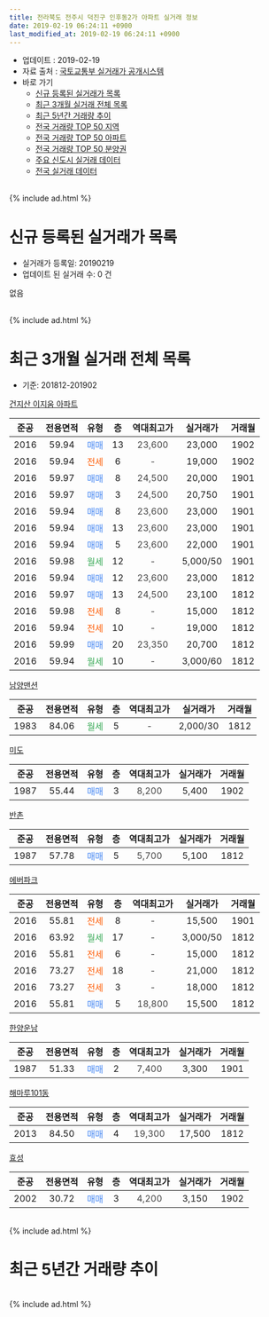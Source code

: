 ```yaml
---
title: 전라북도 전주시 덕진구 인후동2가 아파트 실거래 정보
date: 2019-02-19 06:24:11 +0900
last_modified_at: 2019-02-19 06:24:11 +0900
---
```


* 업데이트 : 2019-02-19
* 자료 출처 : [국토교통부 실거래가 공개시스템](http://rt.molit.go.kr)
* 바로 가기
    * [신규 등록된 실거래가 목록](#신규-등록된-실거래가-목록)
    * [최근 3개월 실거래 전체 목록](#최근-3개월-실거래-전체-목록)
    * [최근 5년간 거래량 추이](#최근-5년간-거래량-추이)
    * [전국 거래량 TOP 50 지역](https://inasie.github.io/apt-trade-info/최근-3개월-전국에서-가장-거래가-많이-발생한-지역)
    * [전국 거래량 TOP 50 아파트](https://inasie.github.io/apt-trade-info/최근-3개월-전국에서-가장-거래가-많이-발생한-아파트)
    * [전국 거래량 TOP 50 분양권](https://inasie.github.io/apt-trade-info/최근-3개월-전국에서-가장-거래가-많이-발생한-분양권)
    * [주요 신도시 실거래 데이터](https://inasie.github.io/apt-trade-info/주요-신도시)
    * [전국 실거래 데이터](https://inasie.github.io/apt-trade-info/전국)
<br>
{% include ad.html %}
<br>

# 신규 등록된 실거래가 목록
* 실거래가 등록일: 20190219
* 업데이트 된 실거래 수: 0 건

없음

<br>
{% include ad.html %}
<br>

# 최근 3개월 실거래 전체 목록
* 기준: 201812-201902


[건지산 이지움 아파트](https://search.naver.com/search.naver?query=%EC%A0%84%EB%9D%BC%EB%B6%81%EB%8F%84+%EC%A0%84%EC%A3%BC%EC%8B%9C+%EB%8D%95%EC%A7%84%EA%B5%AC+%EC%9D%B8%ED%9B%84%EB%8F%992%EA%B0%80+%EA%B1%B4%EC%A7%80%EC%82%B0+%EC%9D%B4%EC%A7%80%EC%9B%80+%EC%95%84%ED%8C%8C%ED%8A%B8)

|준공|전용면적|유형|층|역대최고가|실거래가|거래월|
|:---:|:---:|:---:|:---:|:---:|:---:|:---:|
|2016|59.94|<span style="color:#4285f3">매매</span>|13|<span style="color:#444444">23,600</span>|23,000|1902|
|2016|59.94|<span style="color:#ff5a00">전세</span>|6|<span style="color:#444444">-</span>|19,000|1902|
|2016|59.97|<span style="color:#4285f3">매매</span>|8|<span style="color:#444444">24,500</span>|20,000|1901|
|2016|59.97|<span style="color:#4285f3">매매</span>|3|<span style="color:#444444">24,500</span>|20,750|1901|
|2016|59.94|<span style="color:#4285f3">매매</span>|8|<span style="color:#444444">23,600</span>|23,000|1901|
|2016|59.94|<span style="color:#4285f3">매매</span>|13|<span style="color:#444444">23,600</span>|23,000|1901|
|2016|59.94|<span style="color:#4285f3">매매</span>|5|<span style="color:#444444">23,600</span>|22,000|1901|
|2016|59.98|<span style="color:#34a853">월세</span>|12|<span style="color:#444444">-</span>|5,000/50|1901|
|2016|59.94|<span style="color:#4285f3">매매</span>|12|<span style="color:#444444">23,600</span>|23,000|1812|
|2016|59.97|<span style="color:#4285f3">매매</span>|13|<span style="color:#444444">24,500</span>|23,100|1812|
|2016|59.98|<span style="color:#ff5a00">전세</span>|8|<span style="color:#444444">-</span>|15,000|1812|
|2016|59.94|<span style="color:#ff5a00">전세</span>|10|<span style="color:#444444">-</span>|19,000|1812|
|2016|59.99|<span style="color:#4285f3">매매</span>|20|<span style="color:#444444">23,350</span>|20,700|1812|
|2016|59.94|<span style="color:#34a853">월세</span>|10|<span style="color:#444444">-</span>|3,000/60|1812|

[남양맨션](https://search.naver.com/search.naver?query=%EC%A0%84%EB%9D%BC%EB%B6%81%EB%8F%84+%EC%A0%84%EC%A3%BC%EC%8B%9C+%EB%8D%95%EC%A7%84%EA%B5%AC+%EC%9D%B8%ED%9B%84%EB%8F%992%EA%B0%80+%EB%82%A8%EC%96%91%EB%A7%A8%EC%85%98)

|준공|전용면적|유형|층|역대최고가|실거래가|거래월|
|:---:|:---:|:---:|:---:|:---:|:---:|:---:|
|1983|84.06|<span style="color:#34a853">월세</span>|5|<span style="color:#444444">-</span>|2,000/30|1812|

[미도](https://search.naver.com/search.naver?query=%EC%A0%84%EB%9D%BC%EB%B6%81%EB%8F%84+%EC%A0%84%EC%A3%BC%EC%8B%9C+%EB%8D%95%EC%A7%84%EA%B5%AC+%EC%9D%B8%ED%9B%84%EB%8F%992%EA%B0%80+%EB%AF%B8%EB%8F%84)

|준공|전용면적|유형|층|역대최고가|실거래가|거래월|
|:---:|:---:|:---:|:---:|:---:|:---:|:---:|
|1987|55.44|<span style="color:#4285f3">매매</span>|3|<span style="color:#444444">8,200</span>|5,400|1902|

[반촌](https://search.naver.com/search.naver?query=%EC%A0%84%EB%9D%BC%EB%B6%81%EB%8F%84+%EC%A0%84%EC%A3%BC%EC%8B%9C+%EB%8D%95%EC%A7%84%EA%B5%AC+%EC%9D%B8%ED%9B%84%EB%8F%992%EA%B0%80+%EB%B0%98%EC%B4%8C)

|준공|전용면적|유형|층|역대최고가|실거래가|거래월|
|:---:|:---:|:---:|:---:|:---:|:---:|:---:|
|1987|57.78|<span style="color:#4285f3">매매</span>|5|<span style="color:#444444">5,700</span>|5,100|1812|

[에버파크](https://search.naver.com/search.naver?query=%EC%A0%84%EB%9D%BC%EB%B6%81%EB%8F%84+%EC%A0%84%EC%A3%BC%EC%8B%9C+%EB%8D%95%EC%A7%84%EA%B5%AC+%EC%9D%B8%ED%9B%84%EB%8F%992%EA%B0%80+%EC%97%90%EB%B2%84%ED%8C%8C%ED%81%AC)

|준공|전용면적|유형|층|역대최고가|실거래가|거래월|
|:---:|:---:|:---:|:---:|:---:|:---:|:---:|
|2016|55.81|<span style="color:#ff5a00">전세</span>|8|<span style="color:#444444">-</span>|15,500|1901|
|2016|63.92|<span style="color:#34a853">월세</span>|17|<span style="color:#444444">-</span>|3,000/50|1812|
|2016|55.81|<span style="color:#ff5a00">전세</span>|6|<span style="color:#444444">-</span>|15,000|1812|
|2016|73.27|<span style="color:#ff5a00">전세</span>|18|<span style="color:#444444">-</span>|21,000|1812|
|2016|73.27|<span style="color:#ff5a00">전세</span>|3|<span style="color:#444444">-</span>|18,000|1812|
|2016|55.81|<span style="color:#4285f3">매매</span>|5|<span style="color:#444444">18,800</span>|15,500|1812|

[한양운남](https://search.naver.com/search.naver?query=%EC%A0%84%EB%9D%BC%EB%B6%81%EB%8F%84+%EC%A0%84%EC%A3%BC%EC%8B%9C+%EB%8D%95%EC%A7%84%EA%B5%AC+%EC%9D%B8%ED%9B%84%EB%8F%992%EA%B0%80+%ED%95%9C%EC%96%91%EC%9A%B4%EB%82%A8)

|준공|전용면적|유형|층|역대최고가|실거래가|거래월|
|:---:|:---:|:---:|:---:|:---:|:---:|:---:|
|1987|51.33|<span style="color:#4285f3">매매</span>|2|<span style="color:#444444">7,400</span>|3,300|1901|

[해마루101동](https://search.naver.com/search.naver?query=%EC%A0%84%EB%9D%BC%EB%B6%81%EB%8F%84+%EC%A0%84%EC%A3%BC%EC%8B%9C+%EB%8D%95%EC%A7%84%EA%B5%AC+%EC%9D%B8%ED%9B%84%EB%8F%992%EA%B0%80+%ED%95%B4%EB%A7%88%EB%A3%A8101%EB%8F%99)

|준공|전용면적|유형|층|역대최고가|실거래가|거래월|
|:---:|:---:|:---:|:---:|:---:|:---:|:---:|
|2013|84.50|<span style="color:#4285f3">매매</span>|4|<span style="color:#444444">19,300</span>|17,500|1812|

[효성](https://search.naver.com/search.naver?query=%EC%A0%84%EB%9D%BC%EB%B6%81%EB%8F%84+%EC%A0%84%EC%A3%BC%EC%8B%9C+%EB%8D%95%EC%A7%84%EA%B5%AC+%EC%9D%B8%ED%9B%84%EB%8F%992%EA%B0%80+%ED%9A%A8%EC%84%B1)

|준공|전용면적|유형|층|역대최고가|실거래가|거래월|
|:---:|:---:|:---:|:---:|:---:|:---:|:---:|
|2002|30.72|<span style="color:#4285f3">매매</span>|3|<span style="color:#444444">4,200</span>|3,150|1902|


<br>
{% include ad.html %}
<br>

# 최근 5년간 거래량 추이


<div style="width:100%;">
    <canvas id="deal_progress" height="200"></canvas>
</div>

<script>
new Chart(document.getElementById("deal_progress"), {
    type: 'line',
    data: {
        labels: ['201402','201403','201404','201405','201406','201407','201408','201409','201410','201411','201412','201501','201502','201503','201504','201505','201506','201507','201508','201509','201510','201511','201512','201601','201602','201603','201604','201605','201606','201607','201608','201609','201610','201611','201612','201701','201702','201703','201704','201705','201706','201707','201708','201709','201710','201711','201712','201801','201802','201803','201804','201805','201806','201807','201808','201809','201810','201811','201812','201901','201902'],
        datasets: [{
            label: '매매',
            pointRadius: 1,
            data: [7, 7, 5, 1, 3, 2, 4, 3, 5, 0, 1, 4, 6, 7, 3, 3, 7, 3, 2, 6, 3, 3, 5, 2, 1, 5, 3, 5, 7, 1, 6, 9, 5, 3, 5, 2, 3, 7, 3, 3, 8, 6, 5, 2, 6, 6, 3, 7, 7, 10, 9, 7, 7, 5, 5, 12, 6, 5, 6, 6, 3],
            borderColor: "rgba(255, 201, 14, 1)",
            backgroundColor: "rgba(255, 201, 14, 0.5)",
            fill: false,
            lineTension: 0
        },{
            label: '전월세',
            pointRadius: 1,
            data: [5, 0, 1, 4, 1, 1, 3, 2, 1, 3, 2, 3, 2, 2, 1, 4, 3, 3, 4, 1, 0, 3, 2, 1, 2, 0, 0, 2, 1, 3, 17, 12, 15, 3, 8, 4, 4, 2, 1, 1, 3, 1, 1, 1, 4, 7, 3, 9, 6, 8, 4, 6, 4, 1, 4, 4, 6, 9, 8, 2, 1],
            borderColor: "rgba(0, 141, 185, 1)",
            backgroundColor: "rgba(0, 141, 185, 0.5)",
            fill: false,
            lineTension: 0
        }
        ]
    },
    options: {
        responsive: true,
        title: {
            display: false
        },
        tooltips: {
            mode: 'index',
            intersect: false
        },
        hover: {
            mode: 'nearest',
            intersect: true
        },
        scales: {
            xAxes: [{
                display: true,
                scaleLabel: {
                    display: true,
                    labelString: '년/월'
                }
            }],
            yAxes: [{
                display: true,
                ticks: {
                    suggestedMin: 0,
                },
                scaleLabel: {
                    display: true,
                    labelString: '실거래 수'
                }
            }]
        }
    }
});

</script>


<br>
{% include ad.html %}
<br>

